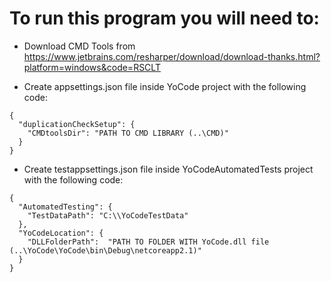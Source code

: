 # To run this program you will need to: #

* Download CMD Tools from https://www.jetbrains.com/resharper/download/download-thanks.html?platform=windows&code=RSCLT

* Create appsettings.json file inside YoCode project with the following code:

```
{
  "duplicationCheckSetup": {
    "CMDtoolsDir": "PATH TO CMD LIBRARY (..\CMD)"
  }
}
```
  
* Create testappsettings.json file inside YoCodeAutomatedTests project with the following code:
```
{
  "AutomatedTesting": {
    "TestDataPath": "C:\\YoCodeTestData"
  },
  "YoCodeLocation": {
    "DLLFolderPath":  "PATH TO FOLDER WITH YoCode.dll file (..\YoCode\YoCode\bin\Debug\netcoreapp2.1)"
  }
}
```
